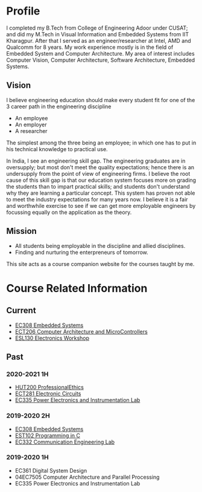 # Profile
I completed my B.Tech from College of Engineering Adoor under CUSAT; and did my M.Tech in Visual Information and Embedded Systems from IIT Kharagpur. After that I served as an engineer/researcher at Intel, AMD and Qualcomm for 8 years. My work experience mostly is in the field of Embedded System and Computer Architecture. My area of interest includes Computer Vision, Computer Architecture, Software Architecture, Embedded Systems.

## Vision
I believe engineering education should make every student fit for one of the 3 career path in the engineering discipline
  * An employee
  * An employer
  * A researcher

The simplest among the three being an employee; in which one has to put in his technical knowledge to practical use.

In India, I see an engineering skill gap. The engineering graduates are in oversupply; but most don't meet the quality expectations; hence there is an undersupply from the point of view of engineering firms. I believe the root cause of this skill gap is that our education system focuses more on grading the students than to impart practical skills; and students don't understand why they are learning a particular concept. This system has proven not able to meet the industry expectations for many years now. I believe it is a fair and worthwhile exercise to see if we can get more employable engineers by focussing equally on the application as the theory.

## Mission
  * All students being employable in the discipline and allied disciplines.
  * Finding and nurturing the enterpreneurs of tomorrow.

This site acts as a course companion website for the courses taught by me.
# Course Related Information

## Current
  * [EC308 Embedded Systems](./courses/EmbeddedSystems)
  * [ECT206 Computer Architecture and MicroControllers](./courses/ComputerArchitectureMicroControllers)
  * [ESL130 Electronics Workshop](./courses/ElectronicsWorkshop)

## Past
### 2020-2021 1H
  * [HUT200 ProfessionalEthics](./courses/ProfessionalEthics)
  * [ECT281 Electronic Circuits](./courses/ElectronicCircuits_Minor)
  * [EC335 Power Electronics and Instrumentation Lab](./courses/PowerElectronicsInstrumentationLab)
### 2019-2020 2H
  * [EC308 Embedded Systems](https://github.com/nitrojacob/nitrojacob.github.io/blob/f8d7ca25778fd3bbddcc7656e7ace33b39bdf46a/courses/EmbeddedSystems.md)
  * [EST102 Programming in C](https://github.com/nitrojacob/nitrojacob.github.io/blob/f8d7ca25778fd3bbddcc7656e7ace33b39bdf46a/courses/c-programming.md)
  * [EC332 Communication Engineering Lab](https://github.com/nitrojacob/nitrojacob.github.io/blob/f8d7ca25778fd3bbddcc7656e7ace33b39bdf46a/courses/CommunicationEnggLab.md)
### 2019-2020 1H
  * EC361 Digital System Design
  * 04EC7505 Computer Architecture and Parallel Processing
  * EC335 Power Electronics and Instrumentation Lab

